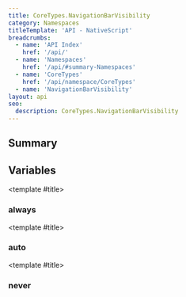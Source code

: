 ```yaml
---
title: CoreTypes.NavigationBarVisibility
category: Namespaces
titleTemplate: 'API - NativeScript'
breadcrumbs: 
  - name: 'API Index'
    href: '/api/'
  - name: 'Namespaces'
    href: '/api/#summary-Namespaces'
  - name: 'CoreTypes'
    href: '/api/namespace/CoreTypes'
  - name: 'NavigationBarVisibility'
layout: api
seo:
  description: CoreTypes.NavigationBarVisibility
---
```


<!-- This page is auto generated, do not edit manually. -->
<!-- Run "yarn generate:api-docs" to regenerate -->

<script setup lang="ts">
  import { provide } from "vue";
  import API_DATA from "./CoreTypes-NavigationBarVisibility.data.json";
  
  provide('API_DATA', API_DATA);
</script>

<APIRefHierarchy v-once />

## <Heading ignore>Summary</Heading>

<APIRefSummary v-once />

## Variables

<div class="isConst">

<APIRef for="4959" v-once>

<template #title>

### always

</template>

</APIRef>

</div>

<div class="isConst">

<APIRef for="4957" v-once>

<template #title>

### auto

</template>

</APIRef>

</div>

<div class="isConst">

<APIRef for="4958" v-once>

<template #title>

### never

</template>

</APIRef>

</div>
